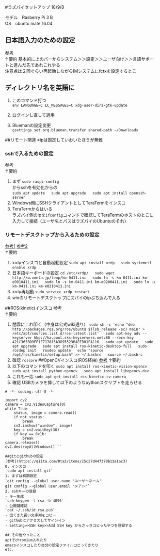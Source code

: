 #ラズパイセットアップ 18/9/8
  
  モデル　Rasberry Pi 3 B  
  OS　ubuntu mate 16.04  

## 日本語入力のための設定
[参考](https://deviceplus.jp/hobby/raspberrypi_entry_049/)  
↑要約
基本的に上のバーからシステム＞＞設定＞＞ユーザ向け＞＞言語サポートと進んだ先であれこれやる  
注意点は２回ぐらい再起動しながらIMシステムにfctxを設定するとこ  
## ディレクトリ名を英語に  
1. このコマンド打つ  
`env LANGUAGE=C LC_MESSAGES=C xdg-user-dirs-gtk-update`

2. ログインし直して適用

3. Bluemanの設定変更  
`gsettings set org.blueman.transfer shared-path ~/Downloads`

##リモート関連
※ipは固定していおいたほうが無難  
### sshで入るための設定
[参考](https://s2jp.com/2014/01/raspberry-pi-ssh/)  
↑要約  
1. まず
`sudo raspi-config`  
からsshを有効化からの  
`sudo apt update  
sudo apt upgrade  
sudo apt install openssh-server`  
2. Windows側にSSHクライアントとしてTeraTermをインスコ  
3. TeraTermからはいる  
ラズパイ側のipを`ifconfig`コマンドで確認してTeraTermのホストのとこに入力して接続（ユーザ名とパスはラズパイのUbuntuのそれ）  
### リモートデスクトップから入るための設定
[参考1](https://qiita.com/sasayabaku/items/ff96f700d2b65fdf085e)
[参考2](https://qiita.com/t114/items/bfac508504b9a6b7570d)  
↑要約  
1. xrdpインスコと自動起動設定
`sudo apt install xrdp  
sudo systemctl enable xrdp`  
2. 日本語キーボードの設定
`cd /etc/xrdp/  
sudo wget http://w.vmeta.jp/temp/km-0411.ini  
sudo ln -s km-0411.ini km-e0010411.ini  
sudo ln -s km-0411.ini km-e0200411.ini  
sudo ln -s km-0411.ini km-e0210411.ini`  
3. xrdp再起動
`sudo service xrdp restart`  
4. winのリモートデスクトップにズパイのipぶち込んで入る

##ROS(kinetic)インスコ
[参考](http://ai-coordinator.jp/ubuntu-mate-ros)  
↑要約  
1. 闇雲にこれ叩く（中身は公式wiki通り）
`sudo sh -c 'echo "deb http://packages.ros.org/ros/ubuntu $(lsb_release -sc) main" > /etc/apt/sources.list.d/ros-latest.list'  
sudo apt-key adv --keyserver hkp://ha.pool.sks-keyservers.net:80 --recv-key 421C365BD9FF1F717815A3895523BAEEB01FA116  
sudo apt update  
sudo apt upgrade  
sudo apt install ros-kinetic-desktop-full  
sudo rosdep init  
rosdep update  
echo "source /opt/ros/kinetic/setup.bash" >> ~/.bashrc  
source ~/.bashrc`  
2. 確認
`roscore`
##OpenCVインスコ(ROS経由)
[参考](https://gbiggs.github.io/ros_moveit_rsj_tutorial/image_processing_and_opencv.html)
↑要約  
1. 以下のコマンドを叩く
`sudo apt install ros-kinetic-vision-opencv  
sudo apt install python-opencv  
sudo apt install libopencv-dev`  
2. これも一応
`sudo apt-get install ros-kinetic-cv-camera`  
3. 確認
USBカメラを挿して以下のようなpythonスクリプトを走らせる  
```#!/usr/bin/env python3  
# -*- coding: utf-8 -*-  
  
import cv2  
camera = cv2.VideoCapture(0)  
while True:  
    status, image = camera.read()  
    if not status:  
        break  
    cv2.imshow("window", image)  
    key = cv2.waitKey(30)  
    if key == 0x1b:  
        break  
camera.release()  
cv2.destroyAllWindows()```

##gitとgithubの設定
[参考](https://qiita.com/0ta2/items/25c27d447378b13a1ac3)
0. インスコ
`sudo apt install git`  
1. まずは初期設定
`git config --global user.name "ユーザーネーム"  
git config --global user.email "メアド"`  
2. sshキーの登録
- キー生成
`ssh-keygen -t rsa -b 4096`  
- 公開鍵確認
`cat ~/.ssh/id_rsa.pub`  
- 出てきた長い文字列をコピー  
- githubにアクセスしてサインイン
- Setting>>SSH key>>Add SSH key からさっきコピったやつを登録する

## その他やったこと
aptでchromium入れたり  
emacsインスコしたり自分の設定ファイルコピってきたり  
etc.
